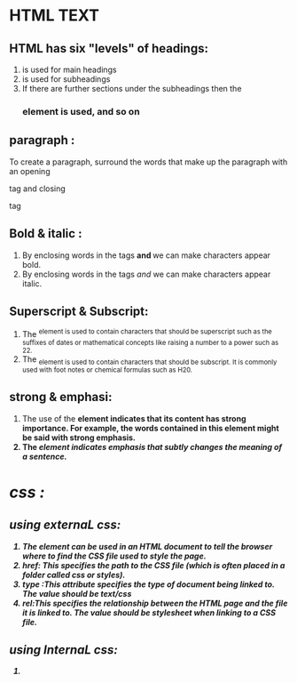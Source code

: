 # HTML TEXT
## HTML has six "levels" of headings:
1.  is used for main headings
2.  is used for subheadings
3. If there are further sections under the subheadings then the <h3> element is used, and so on

## paragraph :
To create a paragraph, surround the words that make up the paragraph with an opening <p>tag and closing </p> tag
## Bold & italic :
1. By enclosing words in the tags <b> and </b> we can make characters appear bold.
2. By enclosing words in the tags <i> and </i> we can make characters appear italic.
## Superscript & Subscript:
1. The <sup> element is used to contain characters that should be superscript such as the suffixes of dates or mathematical concepts like raising a number to a power such as 22.
2. The <sub> element is used to contain characters that should be subscript. It is commonly used with foot notes or chemical formulas such as H20.

## strong & emphasi:
1. The use of the <strong>element indicates that its content has strong importance. For example, the words contained in this element might be said with strong emphasis.
2. The <em> element indicates emphasis that subtly changes the meaning of a sentence.

# css :

## using externaL css:
1. The <link> element can be used in an HTML document to tell the browser where to find the CSS file used to style the page.
2. href: This specifies the path to the CSS file (which is often placed in a folder called css or styles).
3. type :This attribute specifies the type of document being linked to. The value should be text/css
4. rel:This specifies the relationship between the HTML page and the file it is linked to. The value should be stylesheet when linking to a CSS file.
## using InternaL css:
1. <style>:You can also include CSS rules within an HTML page by placing them inside a <style> element, which usually sits inside the <head> element of the page.
2. There are many different types of CSS selector that allow you to target rules to specific elements in an HTML document. 
CSS selectors are case sensitive, so they must match element names and attribute values exactly.
![CSS selectors](https://csharpcorner.azureedge.net/UploadFile/9a9e6f/selectors-in-css/Images/types%20of%20selectors.jpg)

## how css ruLes cascade:
1. Last rule: f the two selectors are identical, the latter of the two will take precedence. Here you can  see the second i selector takes precedence over the first.
2. SpecIfIcit:If one selector is more specific than the others, the more specific rule will take precedence over more general ones
3. important:You can add !important after any property value to indicate that it should be considered more important than other rules that apply to the same element.

# script :
1. A script is a series of instructions that a computer can follow one-by-one. Each individual instruction or step is known as a statement. Statements should end with a semicolon. 
2. You should write comments to explain what your code does. They help make your code easier to read and understand. This can help you and others who read your code.
3.  script will have to temporarily store the bits of information it needs to do its job. It can store t his data in variables. When you write JavaSc

4. DATA TYPES:
* NUMERIC DATA TYPE
* STRING DATA TYPE 
* BOOLEAN DATA TYPE 
5. USING A VARIABLE: 
* TO STORE A NUMBER 
* TO STORE A STRING
* TO STORE A BOOLEAN
